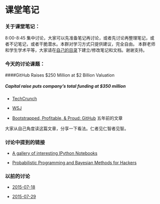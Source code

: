 # 课堂笔记

### 关于课堂笔记：

8:00-8:45 集中讨论，大家可以先准备笔记再讨论，或者先讨论再整理笔记，或者不记笔记，或者干脆潜水。本群对学习方式只提供建议，完全自由。
本群老师和学生学术平等，大家请在[自己的目录](https://github.com/bigdata-mindstorms/wechatclass?files=1)下建立/修改笔记和文档。谢谢支持。

### 今天的讨论课题：

####GitHub Raises $250 Million at $2 Billion Valuation
##### Capital raise puts company’s total funding at $350 million

- [TechCrunch](http://techcrunch.com/2015/07/29/github-raises-250m-series-b-round-to-take-risks/)

- [WSJ](http://www.wsj.com/article_email/github-raises-250-million-at-2-billion-valuation-1438206722-lMyQjAxMTA1NjI1OTEyNzk0Wj)

- [Bootstrapped, Profitable, & Proud: GitHub](https://signalvnoise.com/posts/2486-bootstrapped-profitable-proud-github) 五年前的文章

大家从自己角度读这篇文章，分享一下看法。仁者见仁智者见智。

### 讨论中提到的链接

- [A gallery of interesting IPython Notebooks](https://github.com/ipython/ipython/wiki/A-gallery-of-interesting-IPython-Notebooks)

- [Probabilistic Programming and Bayesian Methods for Hackers](http://nbviewer.ipython.org/github/CamDavidsonPilon/Probabilistic-Programming-and-Bayesian-Methods-for-Hackers/blob/master/Chapter1_Introduction/Chapter1.ipynb)

### 以前的讨论

- [2015-07-18](2015-07-18.md)

- [2015-07-29](2015-07-29.md)
